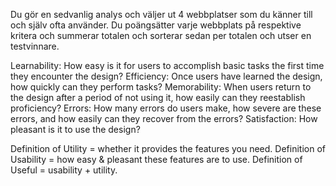 Du gör en sedvanlig analys och väljer ut 4 webbplatser som du känner till och själv ofta använder. Du poängsätter varje webbplats på respektive kritera och summerar totalen och sorterar sedan per totalen och utser en testvinnare.

Learnability: How easy is it for users to accomplish basic tasks the first time they encounter the design?
Efficiency: Once users have learned the design, how quickly can they perform tasks?
Memorability: When users return to the design after a period of not using it, how easily can they reestablish proficiency?
Errors: How many errors do users make, how severe are these errors, and how easily can they recover from the errors?
Satisfaction: How pleasant is it to use the design?

Definition of Utility = whether it provides the features you need.
Definition of Usability = how easy & pleasant these features are to use.
Definition of Useful = usability + utility.




